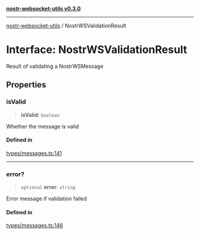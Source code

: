 [**nostr-websocket-utils v0.3.0**](../README.md)

***

[nostr-websocket-utils](../globals.md) / NostrWSValidationResult

# Interface: NostrWSValidationResult

Result of validating a NostrWSMessage

## Properties

### isValid

> **isValid**: `boolean`

Whether the message is valid

#### Defined in

[types/messages.ts:141](https://github.com/HumanjavaEnterprises/nostr-websocket-utils/blob/main/src/types/messages.ts#L141)

***

### error?

> `optional` **error**: `string`

Error message if validation failed

#### Defined in

[types/messages.ts:146](https://github.com/HumanjavaEnterprises/nostr-websocket-utils/blob/main/src/types/messages.ts#L146)

